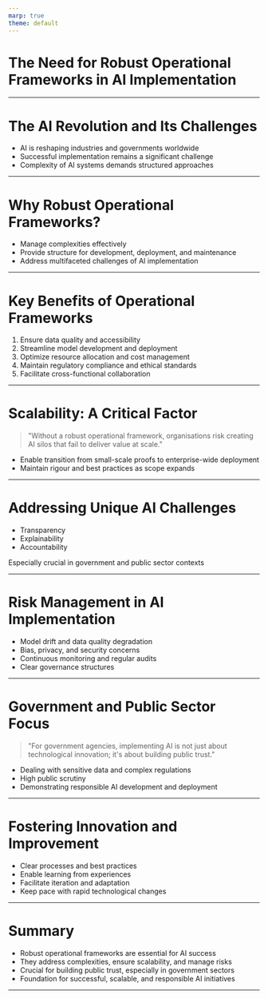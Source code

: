 ```yaml
---
marp: true
theme: default
---
```


# The Need for Robust Operational Frameworks in AI Implementation

---

# The AI Revolution and Its Challenges

- AI is reshaping industries and governments worldwide
- Successful implementation remains a significant challenge
- Complexity of AI systems demands structured approaches

---

# Why Robust Operational Frameworks?

- Manage complexities effectively
- Provide structure for development, deployment, and maintenance
- Address multifaceted challenges of AI implementation

---

# Key Benefits of Operational Frameworks

1. Ensure data quality and accessibility
2. Streamline model development and deployment
3. Optimize resource allocation and cost management
4. Maintain regulatory compliance and ethical standards
5. Facilitate cross-functional collaboration

---

# Scalability: A Critical Factor

> "Without a robust operational framework, organisations risk creating AI silos that fail to deliver value at scale."

- Enable transition from small-scale proofs to enterprise-wide deployment
- Maintain rigour and best practices as scope expands

---

# Addressing Unique AI Challenges

- Transparency
- Explainability
- Accountability

Especially crucial in government and public sector contexts

---

# Risk Management in AI Implementation

- Model drift and data quality degradation
- Bias, privacy, and security concerns
- Continuous monitoring and regular audits
- Clear governance structures

---

# Government and Public Sector Focus

> "For government agencies, implementing AI is not just about technological innovation; it's about building public trust."

- Dealing with sensitive data and complex regulations
- High public scrutiny
- Demonstrating responsible AI development and deployment

---

# Fostering Innovation and Improvement

- Clear processes and best practices
- Enable learning from experiences
- Facilitate iteration and adaptation
- Keep pace with rapid technological changes

---

# Summary

- Robust operational frameworks are essential for AI success
- They address complexities, ensure scalability, and manage risks
- Crucial for building public trust, especially in government sectors
- Foundation for successful, scalable, and responsible AI initiatives

---